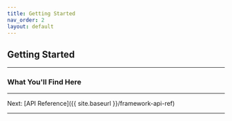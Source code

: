```yaml
---
title: Getting Started
nav_order: 2
layout: default
---
```


## Getting Started


---


### What You'll Find Here


---

Next: [API Reference]({{ site.baseurl }}/framework-api-ref)

---
